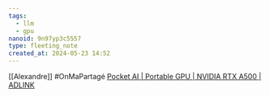 ```yaml
---
tags:
  - llm
  - gpu
nanoid: 9n97yp3c5557
type: fleeting_note
created_at: 2024-05-23 14:52
---
```

[[Alexandre]] #OnMaPartagé [Pocket AI | Portable GPU | NVIDIA RTX A500 | ADLINK](https://www.adlinktech.com/en/pocket-ai-with-nvidia-rtx-a500-egpu)
